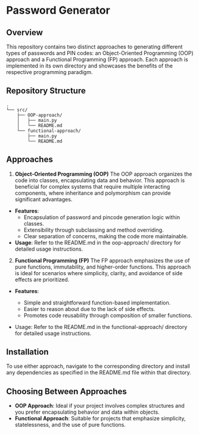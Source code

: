 # Password Generator 

## Overview
This repository contains two distinct approaches to generating different types of passwords and PIN codes: an Object-Oriented Programming (OOP) approach and a Functional Programming (FP) approach. Each approach is implemented in its own directory and showcases the benefits of the respective programming paradigm.

## Repository Structure
```
.
└── src/
    ├── OOP-approach/
    │   ├── main.py
    │   └── README.md
    └── functional-approach/
        ├── main.py
        └── README.md
```


## Approaches
1. **Object-Oriented Programming (OOP)**
The OOP approach organizes the code into classes, encapsulating data and behavior. This approach is beneficial for complex systems that require multiple interacting components, where inheritance and polymorphism can provide significant advantages.

* **Features**:
  * Encapsulation of password and pincode generation logic within classes.
  * Extensibility through subclassing and method overriding.
  * Clear separation of concerns, making the code more maintainable.
* **Usage**: Refer to the README.md in the oop-approach/ directory for detailed usage instructions.

2. **Functional Programming (FP)**
The FP approach emphasizes the use of pure functions, immutability, and higher-order functions. This approach is ideal for scenarios where simplicity, clarity, and avoidance of side effects are prioritized.

* **Features**:

  * Simple and straightforward function-based implementation.
  * Easier to reason about due to the lack of side effects.
  * Promotes code reusability through composition of smaller functions.
* Usage: Refer to the README.md in the functional-approach/ directory for detailed usage instructions.

## Installation
To use either approach, navigate to the corresponding directory and install any dependencies as specified in the README.md file within that directory.

## Choosing Between Approaches
* **OOP Approach**: Ideal if your project involves complex structures and you prefer encapsulating behavior and data within objects.
* **Functional Approach**: Suitable for projects that emphasize simplicity, statelessness, and the use of pure functions.
